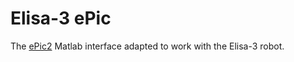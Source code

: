 # Elisa-3 ePic
The [ePic2](http://www.e-puck.org/index.php?option=com_content&view=article&id=29&Itemid=27) Matlab interface adapted to work with the Elisa-3 robot.
